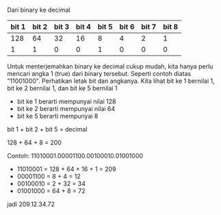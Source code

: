 Dari binary ke decimal

| bit 1 | bit 2 | bit 3 | bit 4 | bit 5 | bit 6 | bit 7 | bit 8 |
|-------|-------|-------|-------|-------|-------|-------|-------|
| 128   | 64    | 32    | 16    | 8     | 4     | 2     | 1     |
|1      |1      |0      |0      |1      |0      |0      |0      |


Untuk menterjemahkan binary ke decimal cukup mudah, kita hanya perlu mencari angka 1 (true) dari binary tersebut.
Seperti contoh diatas "11001000". Perhatikan letak bit dan angkanya. Kita lihat bit ke 1 bernilai 1, bit ke 2 bernilai 1, dan bit ke 5 bernilai 1

* bit ke 1 berarti mempunyai nilai 128
* bit ke 2 berarti mempunyai nilai 64
* bit ke 5 berarti mempunyai 8

bit 1 + bit 2 + bit 5 = decimal

128 + 64 + 8 = 200

Contoh:
11010001.00001100.00100010.01001000

* 11010001 = 128 + 64 + 16 + 1 = 209
* 00001100 = 8 + 4 = 12
* 00100010 = 2 + 32 = 34
* 01001000 = 64 + 8 = 72

jadi 209.12.34.72
